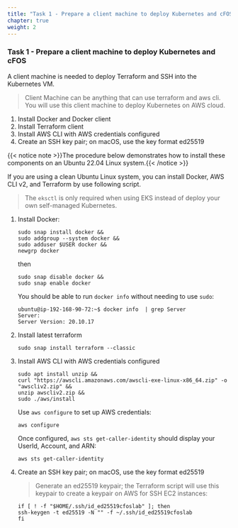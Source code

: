 ```yaml
---
title: "Task 1 - Prepare a client machine to deploy Kubernetes and cFOS"
chapter: true
weight: 2
---
```


### Task 1 - Prepare a client machine to deploy Kubernetes and cFOS

A client machine is needed to deploy Terraform and SSH into the Kubernetes VM.

> Client Machine can be anything that can use terraform and aws cli. You will use this client machine to deploy Kubernetes on AWS cloud.

1. Install Docker and Docker client
1. Install Terraform client
1. Install AWS CLI with AWS credentials configured
1. Create an SSH key pair; on macOS, use the key format ed25519

{{< notice note >}}The procedure below demonstrates how to install these components on an Ubuntu 22.04 Linux system.{{< /notice >}}

If you are using a clean Ubuntu Linux system, you can install Docker, AWS CLI v2, and Terraform by use following script. 

> The `eksctl` is only required when using EKS instead of deploy your own self-managed Kubernetes.

1. Install Docker:

    ```
    sudo snap install docker &&
    sudo addgroup --system docker &&
    sudo adduser $USER docker && 
    newgrp docker 
    ```

    then
    
    ```
    sudo snap disable docker &&
    sudo snap enable docker
    ```

    You should be able to run `docker info` without needing to use `sudo`:
    ```
    ubuntu@ip-192-168-90-72:~$ docker info  | grep Server
    Server:
    Server Version: 20.10.17
    ```

1. Install latest terraform 

    ```
    sudo snap install terraform --classic
    ```

 1. Install AWS CLI with AWS credentials configured

    ```
    sudo apt install unzip && 
    curl "https://awscli.amazonaws.com/awscli-exe-linux-x86_64.zip" -o "awscliv2.zip" && 
    unzip awscliv2.zip && 
    sudo ./aws/install 
    ```
    
    Use `aws configure` to set up AWS credentials:

    ```
    aws configure
    ```

    Once configured, `aws sts get-caller-identity` should display your UserId, Account, and ARN:

    ```
    aws sts get-caller-identity
    ```

1. Create an SSH key pair; on macOS, use the key format ed25519

    > Generate an ed25519 keypair; the Terraform script will use this keypair to create a keypair on AWS for SSH EC2 instances:

    ```
    if [ ! -f "$HOME/.ssh/id_ed25519cfoslab" ]; then
    ssh-keygen -t ed25519 -N "" -f ~/.ssh/id_ed25519cfoslab
    fi
    ```